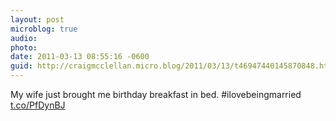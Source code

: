 ```yaml
---
layout: post
microblog: true
audio: 
photo: 
date: 2011-03-13 08:55:16 -0600
guid: http://craigmcclellan.micro.blog/2011/03/13/t46947440145870848.html
---
```

My wife just brought me birthday breakfast in bed. #ilovebeingmarried [t.co/PfDynBJ](http://t.co/PfDynBJ)

